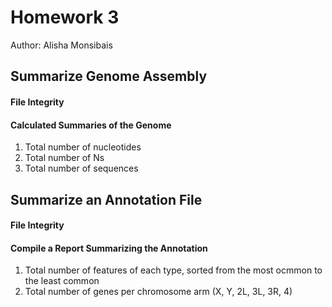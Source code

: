 # Homework 3

Author: Alisha Monsibais

## Summarize Genome Assembly 

#### File Integrity 

#### Calculated Summaries of the Genome 
1. Total number of nucleotides
2. Total number of Ns
3. Total number of sequences 

## Summarize an Annotation File

#### File Integrity 

#### Compile a Report Summarizing the Annotation 
1. Total number of features of each type, sorted from the most ocmmon to the least common 
2. Total number of genes per chromosome arm (X, Y, 2L, 3L, 3R, 4)  
